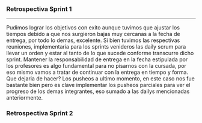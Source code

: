 ### Retrospectiva Sprint 1
---
Pudimos lograr los objetivos con exito aunque tuvimos que ajustar los tiempos debido a que nos surgieron bajas muy cercanas a la fecha de entrega, por todo lo demas, excelente. Si bien tuvimos las respectivas reuniones, implementaria para los sprints venideros las daily scrum para llevar un orden y estar al tanto de lo que sucede conforme transcurre dicho sprint. Mantener la responsabilidad de entrega en la fecha estipulada por los profesores es algo fundamental para no pisarnos con la cursada, por eso mismo vamos a tratar de continuar con la entrega en tiempo y forma. Que dejaria de hacer? Los pusheos a ultimo momento, en este caso nos fue bastante bien pero es clave implementar los pusheos parciales para ver el progreso de los demas integrantes, eso sumado a las dailys mencionadas anteriormente.

### Retrospectiva Sprint 2